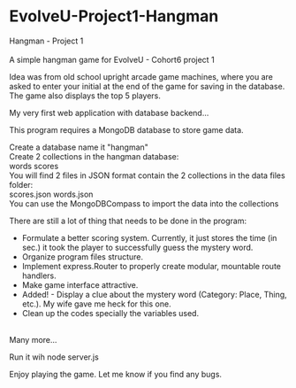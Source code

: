 # EvolveU-Project1-Hangman

Hangman - Project 1
<br>
<br>
A simple hangman game for EvolveU - Cohort6 project 1

Idea was from old school upright arcade game machines, where you are asked to enter your initial at the end of the game for saving in the database. The game also displays the top 5 players.

My very first web application with database backend...

This program requires a MongoDB database to store game data.

Create a database name it "hangman"
<br>
Create 2 collections in the hangman database:
<br>
words
scores
<br>
You will find 2 files in JSON format contain the 2 collections in the data files folder:
<br>
scores.json
words.json
<br>
You can use the MongoDBCompass to import the data into the collections

There are still a lot of thing that needs to be done in the program:
- Formulate a better scoring system. Currently, it just stores the time (in sec.) it took the player to successfully guess the mystery word.
- Organize program files structure.
- Implement express.Router to properly create modular, mountable route handlers.
- Make game interface attractive.
- Added! - Display a clue about the mystery word (Category: Place, Thing, etc.). My wife gave me heck for this one.
- Clean up the codes specially the variables used.
<br>
Many more...

Run it wih node server.js

Enjoy playing the game. Let me know if you find any bugs.
